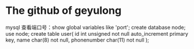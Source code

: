 # The github of geyulong

mysql
查看端口号：show global variables like 'port';
create database node;
use node;
create table user(
	id int unsigned not null auto_increment primary key,
	name char(8) not null,
	phonenumber char(11) not null
);
